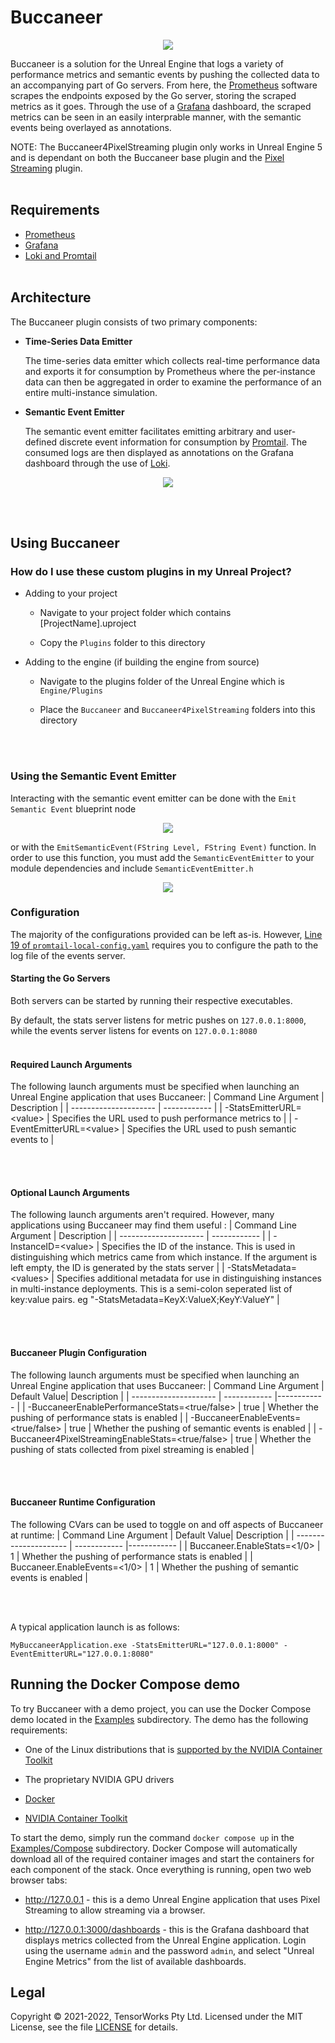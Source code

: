 # Buccaneer

<p align="center">
    <img src="Images/Dashboard.png">
</p>

Buccaneer is a solution for the Unreal Engine that logs a variety of performance metrics and semantic events by pushing the collected data to an accompanying part of Go servers. From here, the [Prometheus](https://prometheus.io/) software scrapes the endpoints exposed by the Go server, storing the scraped metrics as it goes. Through the use of a [Grafana](https://grafana.com/) dashboard, the scraped metrics can be seen in an easily interprable manner, with the semantic events being overlayed as annotations.

NOTE: The Buccaneer4PixelStreaming plugin only works in Unreal Engine 5 and is dependant on both the Buccaneer base plugin and the [Pixel Streaming](https://docs.unrealengine.com/4.27/en-US/SharingAndReleasing/PixelStreaming/) plugin.
<br/></br>


## Requirements

- [Prometheus](https://prometheus.io/download/)
- [Grafana](https://grafana.com/grafana/download?platform=windows)
- [Loki and Promtail](https://github.com/grafana/loki/releases)
<br/></br>


## Architecture

The Buccaneer plugin consists of two primary components:

- **Time-Series Data Emitter**
    
    The time-series data emitter which collects real-time performance data and exports it for consumption by Prometheus where the per-instance data can then be aggregated in order to examine the performance of an entire multi-instance simulation.

- **Semantic Event Emitter**
    
    The semantic event emitter facilitates emitting arbitrary and user-defined discrete event information for consumption by [Promtail](https://grafana.com/docs/loki/latest/clients/promtail/). The consumed logs are then displayed as annotations on the Grafana dashboard through the use of [Loki](https://grafana.com/oss/loki/).

<p align="center">
    <img src="Images/Buccaneer.png">
</p>

<br/></br>


## Using Buccaneer

### How do I use these custom plugins in my Unreal Project?

- Adding to your project
    
    - Navigate to your project folder which contains [ProjectName].uproject
    
    - Copy the `Plugins` folder to this directory
    

- Adding to the engine (if building the engine from source)
    
    - Navigate to the plugins folder of the Unreal Engine which is `Engine/Plugins`
    
    - Place the `Buccaneer` and `Buccaneer4PixelStreaming` folders into this directory
    
<br></br>

### Using the Semantic Event Emitter

Interacting with the semantic event emitter can be done with the `Emit Semantic Event` blueprint node 

<p align="center">
    <img src="Images/EventBP.png">
</p>

or with the `EmitSemanticEvent(FString Level, FString Event)` function. In order to use this function, you must add the `SemanticEventEmitter` to your module dependencies and include `SemanticEventEmitter.h`

<p align="center">
    <img src="Images/C++.png">
</p>

### Configuration

The majority of the configurations provided can be left as-is. However, [Line 19 of `promtail-local-config.yaml`](https://github.com/Belchy06/Buccaneer/blob/48aff076edbfad76fe349c0de4d85e52f7b3d0c2/Configs/promtail-local-config.yaml#L19) requires you to configure the path to the log file of the events server. 

#### Starting the Go Servers

Both servers can be started by running their respective executables. 

By default, the stats server listens for metric pushes on `127.0.0.1:8000`, while the events server listens for events on `127.0.0.1:8080`
<br></br>

#### Required Launch Arguments

The following launch arguments must be specified when launching an Unreal Engine application that uses Buccaneer:
| Command Line Argument | Description |
| --------------------- | ------------ |
| -StatsEmitterURL=\<value> | Specifies the URL used to push performance metrics to |
| -EventEmitterURL=\<value> | Specifies the URL used to push semantic events to |

<br></br>

#### Optional Launch Arguments

The following launch arguments aren't required. However, many applications using Buccaneer may find them useful :
| Command Line Argument | Description |
| --------------------- | ------------ |
| -InstanceID=\<value> | Specifies the ID of the instance. This is used in distinguishing which metrics came from which instance. If the argument is left empty, the ID is generated by the stats server |
| -StatsMetadata=\<values> | Specifies additional metadata for use in distinguishing instances in multi-instance deployments. This is a semi-colon seperated list of key:value pairs. eg "-StatsMetadata=KeyX:ValueX;KeyY:ValueY" |

<br></br>

#### Buccaneer Plugin Configuration

The following launch arguments must be specified when launching an Unreal Engine application that uses Buccaneer:
| Command Line Argument | Default Value| Description |
| --------------------- | ------------ |------------ |
| -BuccaneerEnablePerformanceStats=\<true/false> | true | Whether the pushing of performance stats is enabled |
| -BuccaneerEnableEvents=\<true/false> | true | Whether the pushing of semantic events is enabled |
| -Buccaneer4PixelStreamingEnableStats=\<true/false> | true | Whether the pushing of stats collected from pixel streaming is enabled |

<br></br>

#### Buccaneer Runtime Configuration

The following CVars can be used to toggle on and off aspects of Buccaneer at runtime:
| Command Line Argument | Default Value| Description |
| --------------------- | ------------ |------------ |
| Buccaneer.EnableStats=\<1/0> | 1 | Whether the pushing of performance stats is enabled |
| Buccaneer.EnableEvents=\<1/0> | 1 | Whether the pushing of semantic events is enabled |

<br></br>

A typical application launch is as follows:
```
MyBuccaneerApplication.exe -StatsEmitterURL="127.0.0.1:8000" -EventEmitterURL="127.0.0.1:8080"
```


## Running the Docker Compose demo

To try Buccaneer with a demo project, you can use the Docker Compose demo located in the [Examples](./Examples) subdirectory. The demo has the following requirements:

- One of the Linux distributions that is [supported by the NVIDIA Container Toolkit](https://docs.nvidia.com/datacenter/cloud-native/container-toolkit/install-guide.html#supported-platforms)

- The proprietary NVIDIA GPU drivers

- [Docker](https://www.docker.com/)

- [NVIDIA Container Toolkit](https://docs.nvidia.com/datacenter/cloud-native/container-toolkit/overview.html)

To start the demo, simply run the command `docker compose up` in the [Examples/Compose](./Examples/Compose) subdirectory. Docker Compose will automatically download all of the required container images and start the containers for each component of the stack. Once everything is running, open two web browser tabs:

- <http://127.0.0.1> - this is a demo Unreal Engine application that uses Pixel Streaming to allow streaming via a browser.

- <http://127.0.0.1:3000/dashboards> - this is the Grafana dashboard that displays metrics collected from the Unreal Engine application. Login using the username `admin` and the password `admin`, and select "Unreal Engine Metrics" from the list of available dashboards.


## Legal

Copyright &copy; 2021-2022, TensorWorks Pty Ltd. Licensed under the MIT License, see the file [LICENSE](./LICENSE) for details.
